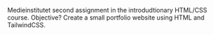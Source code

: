 Medieinstitutet second assignment in the introdudtionary HTML/CSS course. Objective? Create a small portfolio website using HTML and TailwindCSS.
